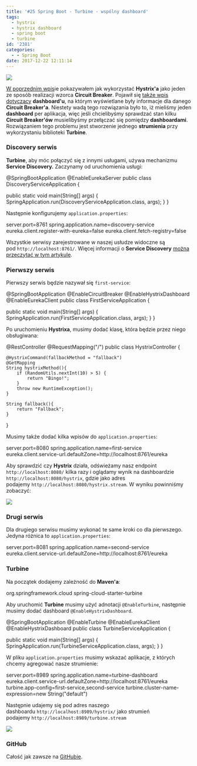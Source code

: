 ```yaml
---
title: '#25 Spring Boot - Turbine - wspólny dashboard'
tags:
  - hystrix
  - hystrix dashboard
  - spring boot
  - turbine
id: '2381'
categories:
  - - Spring Boot
date: 2017-12-22 12:11:14
---
```


![](http://codecouple.pl/wp-content/uploads/2017/02/springBootArt.png)

[W poprzednim wpis](http://codecouple.pl/2017/11/24/23-spring-boot-hystrix/)ie pokazywałem jak wykorzystać **Hystrix'a** jako jeden ze sposób realizacji wzorca **Circuit Breaker**. Pojawił się [także wpis dotyczący](http://codecouple.pl/2017/12/08/24-spring-boot-hystrix-dashboard/) **dashboard'u**, na którym wyświetlane były informacje dla danego **Circuit Breaker'a**. Niestety wadą tego rozwiązania było to, iż mieliśmy jeden **dashboard** per aplikacja, więc jeśli chcielibyśmy sprawdzać stan kilku **Circuit Breaker'ów** musielibyśmy przełączać się pomiędzy **dashboardami**. Rozwiązaniem tego problemu jest stworzenie jednego **strumienia** przy wykorzystaniu biblioteki **Turbine**.
<!-- more -->
### Discovery serwis

**Turbine**, aby móc połączyć się z innymi usługami, używa mechanizmu **Service Discovery.** Zaczynamy od uruchomienia usługi:

@SpringBootApplication
@EnableEurekaServer
public class DiscoveryServiceApplication {

   public static void main(String\[\] args) {
      SpringApplication.run(DiscoveryServiceApplication.class, args);
   }
}

Następnie konfigurujemy `application.properties`:

server.port=8761
spring.application.name=discovery-service
eureka.client.register-with-eureka=false
eureka.client.fetch-registry=false

Wszystkie serwisy zarejestrowane w naszej usłudze widoczne są pod `http://localhost:8761/`. Więcej informacji o **Service Discovery** [można przeczytać w tym artykule](http://codecouple.pl/2017/09/29/19-spring-boot-microservice-registration-and-discovery-eureka/).

### Pierwszy serwis

Pierwszy serwis będzie nazywał się `first-service`:

@SpringBootApplication
@EnableCircuitBreaker
@EnableHystrixDashboard
@EnableEurekaClient
public class FirstServiceApplication {

   public static void main(String\[\] args) {
      SpringApplication.run(FirstServiceApplication.class, args);
   }
}

Po uruchomieniu **Hystrixa**, musimy dodać klasę, która będzie przez niego obsługiwana:

@RestController
@RequestMapping("/")
public class HystrixController {

    @HystrixCommand(fallbackMethod = "fallback")
    @GetMapping
    String hystrixMethod(){
        if (RandomUtils.nextInt(10) > 5) {
            return "Bingo!";
        }
        throw new RuntimeException();
    }

    String fallback(){
        return "Fallback";
    }

}

Musimy także dodać kilka wpisów do `application.properties`:

server.port=8080
spring.application.name=first-service
eureka.client.service-url.defaultZone=http://localhost:8761/eureka

Aby sprawdzić czy **Hystrix** działa, odświeżamy nasz endpoint `http://localhost:8080/` kilka razy i oglądamy wynik na dashboardzie `http://localhost:8080/hystrix`, gdzie jako adres podajemy `http://localhost:8080/hystrix.stream`. W wyniku powinniśmy zobaczyć:

![](http://codecouple.pl/wp-content/uploads/2017/12/hystrixDashboard.png)

### Drugi serwis

Dla drugiego serwisu musimy wykonać te same kroki co dla pierwszego. Jedyna różnica to `application.properties`:

server.port=8081
spring.application.name=second-service
eureka.client.service-url.defaultZone=http://localhost:8761/eureka

### Turbine

Na początek dodajemy zależność do **Maven'a**:

<dependency>
   <groupId>org.springframework.cloud</groupId>
   <artifactId>spring-cloud-starter-turbine</artifactId>
</dependency>

Aby uruchomić **Turbine** musimy użyć adnotacji `@EnableTurbine`, następnie musimy dodać dashboard `@EnableHystrixDashboard`.

@SpringBootApplication
@EnableTurbine
@EnableEurekaClient
@EnableHystrixDashboard
public class TurbineServiceApplication {

   public static void main(String\[\] args) {
      SpringApplication.run(TurbineServiceApplication.class, args);
   }
}

W pliku `application.properties` musimy wskazać aplikacje, z których chcemy agregować nasze strumienie:

server.port=8989
spring.application.name=turbine-dashboard
eureka.client.service-url.defaultZone=http://localhost:8761/eureka
turbine.app-config=first-service,second-service
turbine.cluster-name-expression=new String("default")

Następnie udajemy się pod adres naszego dashboardu `http://localhost:8989/hystrix/` jako strumień podajemy `http://localhost:8989/turbine.stream`

![](http://codecouple.pl/wp-content/uploads/2018/01/turbine.png)

### GitHub

Całość jak zawsze na [GitHubie](https://github.com/kchrusciel/Spring-Boot-Examples/tree/master/spring-boot-hystrix-turbine-example).